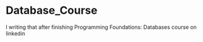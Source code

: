 # Database_Course
I writing that after finishing Programming Foundations: Databases course on linkedin
